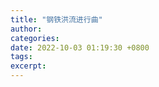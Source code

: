 ```yaml
---
title: "钢铁洪流进行曲"
author: 
categories: 
date: 2022-10-03 01:19:30 +0800
tags: 
excerpt: 
---
```












